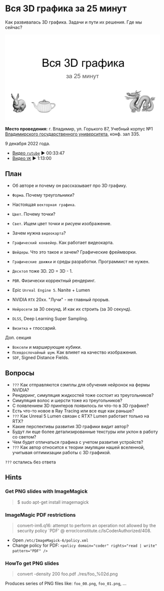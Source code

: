 # Вся 3D графика за 25 минут

Как развивалась 3D графика. Задачи и пути их решения. Где мы сейчас?

![Title Slide](slides/00.png)

__Место проведения:__ г. Владимир, ул. Горького 87, Учебный корпус №1 [Владимирского государственного университета](https://yandex.ru/maps/-/CCUVeVVItB), конф. зал 335.

9 декабря 2022 года.

- [Видео `rutube`](https://rutube.ru/video/6acdcfac064cb0cee7e5668825717cf7/) ▶ 00:33:47
- [Видео `VK`](https://vk.com/video-178974757_456239037) ▶ 1:13:00

## План

- Об авторе и почему он рассказывает про 3D графику.

- `Форма`. Почему треугольники?
- Настоящая `векторная графика`.
- `Цвет`. Почему точки?
- `Свет`. Ищем цвет точки и рисуем изображение.
- Зачем нужна `видеокарта`?
- `Графический конвейер`. Как работает видеокарта.
- `Шейдеры`. Что это такое и зачем? Графические фреймворки.
- `Графические движки` и среды разработки. Программист не нужен.
- `Десктоп` тоже 3D. 2D = 3D - 1.
- `PBR`. Физически корректный рендеринг.
- Epic `Unreal Engine 5`. Nanite + Lumen
- NVIDIA `RTX` 20xx. "Лучи" - не главный прорыв.
- `Нейросети` за 30 секунд. И как их строить (за 30 секунд).
- `DLSS`, Deep Learning Super Sampling.

- `Визитка` + глоссарий.

Доп. секция

- `Воксели` и марширующие кубики.
- `Псевдослочайный шум`. Как влияет на качество изображения.
- `SDF`, Signed Distance Fields.

## Вопросы

- `???` Как отправляются сэмплы для обучения нейронок на фермы NVIDIA?
- Рендеринг, симуляция жидкостей тоже состоит из треугольников?
- Симуляция волос и шерсти тоже из треугольников?
- С появлением 3D принтеров появилось ли что-то в 3D графике?
- Есть что-то новое в Ray Tracing или все еще как раньше?
- `???` Как Unreal 5 Lumen связан с RTX? Lumen работает только на RTX?
- Какие перспективы развития 3D графики видит автор?
- Будут ли еще более детализированные текстуры или уклон в работу со светом?
- Чем будет отличаться графика с учетом развития устройств?
- `???` Как автор относится к теории эмуляции нашей вселенной, учитывая оптимизации работы с 3D графикой.

`???` остались без ответа

## Hints

### Get PNG slides with ImageMagick

> $ sudo apt-get install imagemagick

### ImageMagic PDF restrictions

> convert-im6.q16: attempt to perform an operation not allowed by the security policy `PDF' @ error/constitute.c/IsCoderAuthorized/408.

- Open `/etc/ImageMagick-6/policy.xml`
- Change policy for PDF: `<policy domain="coder" rights="read | write" pattern="PDF" />`

### HowTo get PNG slides

> convert -density 200 foo.pdf ./res/foo_%02d.png

Produces series of PNG files like: `foo_00.png`, `foo_01.png`, ...

